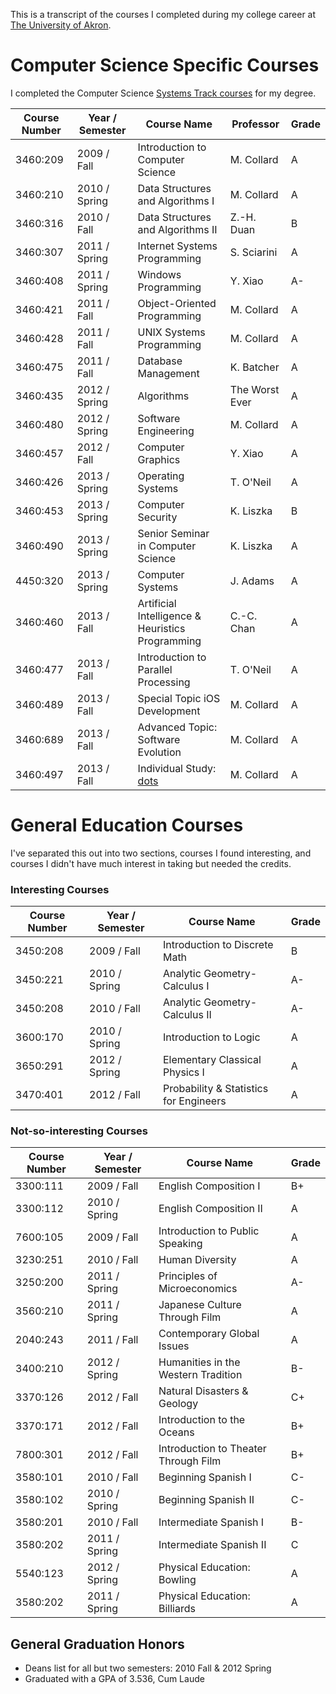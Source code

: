 This is a transcript of the courses I completed during my college career at
[The University of Akron](http://www.uakron.edu/).

# Computer Science Specific Courses

I completed the Computer Science [Systems Track
courses](http://www.uakron.edu/computer-science/academics/undergraduate-programs/bscs-system.dot)
for my degree.

| Course Number | Year / Semester | Course Name                                      | Professor       | Grade |
|---------------|-----------------|--------------------------------------------------|-----------------|-------|
| 3460:209      | 2009 / Fall     | Introduction to Computer Science                 | M. Collard      | A     |
| 3460:210      | 2010 / Spring   | Data Structures and Algorithms I                 | M. Collard      | A     |
| 3460:316      | 2010 / Fall     | Data Structures and Algorithms II                | Z.-H. Duan      | B     |
| 3460:307      | 2011 / Spring   | Internet Systems Programming                     | S. Sciarini     | A     |
| 3460:408      | 2011 / Spring   | Windows Programming                              | Y. Xiao         | A-    |
| 3460:421      | 2011 / Fall     | Object-Oriented Programming                      | M. Collard      | A     |
| 3460:428      | 2011 / Fall     | UNIX Systems Programming                         | M. Collard      | A     |
| 3460:475      | 2011 / Fall     | Database Management                              | K. Batcher      | A     |
| 3460:435      | 2012 / Spring   | Algorithms                                       | The Worst Ever  | A     |
| 3460:480      | 2012 / Spring   | Software Engineering                             | M. Collard      | A     |
| 3460:457      | 2012 / Fall     | Computer Graphics                                | Y. Xiao         | A     |
| 3460:426      | 2013 / Spring   | Operating Systems                                | T. O'Neil       | A     |
| 3460:453      | 2013 / Spring   | Computer Security                                | K. Liszka       | B     |
| 3460:490      | 2013 / Spring   | Senior Seminar in Computer Science               | K. Liszka       | A     |
| 4450:320      | 2013 / Spring   | Computer Systems                                 | J. Adams        | A     |
| 3460:460      | 2013 / Fall     | Artificial Intelligence & Heuristics Programming | C.-C. Chan      | A     |
| 3460:477      | 2013 / Fall     | Introduction to Parallel Processing              | T. O'Neil       | A     |
| 3460:489      | 2013 / Fall     | Special Topic iOS Development                    | M. Collard      | A     |
| 3460:689      | 2013 / Fall     | Advanced Topic: Software Evolution               | M. Collard      | A     |
| 3460:497      | 2013 / Fall     | Individual Study: [dots](http://git.io/Q0szaQ)   | M. Collard      | A     |

# General Education Courses

I've separated this out into two sections, courses I found interesting, and
courses I didn't have much interest in taking but needed the credits.

### Interesting Courses

| Course Number | Year / Semester | Course Name                                      | Grade |
|---------------|-----------------|--------------------------------------------------|-------|
| 3450:208      | 2009 / Fall     | Introduction to Discrete Math                    | B     |
| 3450:221      | 2010 / Spring   | Analytic Geometry-Calculus I                     | A-    |
| 3450:208      | 2010 / Fall     | Analytic Geometry-Calculus II                    | A-    |
| 3600:170      | 2010 / Spring   | Introduction to Logic                            | A     |
| 3650:291      | 2012 / Spring   | Elementary Classical Physics I                   | A     |
| 3470:401      | 2012 / Fall     | Probability & Statistics for Engineers           | A     |

### Not-so-interesting Courses

| Course Number | Year / Semester | Course Name                                      | Grade |
|---------------|-----------------|--------------------------------------------------|-------|
| 3300:111      | 2009 / Fall     | English Composition I                            | B+    |
| 3300:112      | 2010 / Spring   | English Composition II                           | A     |
| 7600:105      | 2009 / Fall     | Introduction to Public Speaking                  | A     |
| 3230:251      | 2010 / Fall     | Human Diversity                                  | A     |
| 3250:200      | 2011 / Spring   | Principles of Microeconomics                     | A-    |
| 3560:210      | 2011 / Spring   | Japanese Culture Through Film                    | A     |
| 2040:243      | 2011 / Fall     | Contemporary Global Issues                       | A     |
| 3400:210      | 2012 / Spring   | Humanities in the Western Tradition              | B-    |
| 3370:126      | 2012 / Fall     | Natural Disasters & Geology                      | C+    |
| 3370:171      | 2012 / Fall     | Introduction to the Oceans                       | B+    |
| 7800:301      | 2012 / Fall     | Introduction to Theater Through Film             | B+    |
| 3580:101      | 2010 / Fall     | Beginning Spanish I                              | C-    |
| 3580:102      | 2010 / Spring   | Beginning Spanish II                             | C-    |
| 3580:201      | 2010 / Fall     | Intermediate Spanish I                           | B-    |
| 3580:202      | 2011 / Spring   | Intermediate Spanish II                          | C     |
| 5540:123      | 2012 / Spring   | Physical Education: Bowling                      | A     |
| 3580:202      | 2011 / Spring   | Physical Education: Billiards                    | A     |

## General Graduation Honors

 * Deans list for all but two semesters: 2010 Fall & 2012 Spring
 * Graduated with a GPA of 3.536, Cum Laude
